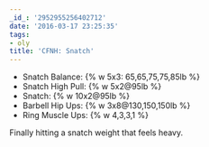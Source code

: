 ```yaml
---
_id_: '2952955256402712'
date: '2016-03-17 23:25:35'
tags:
- oly
title: 'CFNH: Snatch'
---
```


- Snatch Balance: {% w 5x3: 65,65,75,75,85lb %}
- Snatch High Pull: {% w 5x2@95lb %}
- Snatch: {% w 10x2@95lb %}
- Barbell Hip Ups: {% w 3x8@130,150,150lb %}
- Ring Muscle Ups: {% w 4,3,3,1 %}

Finally hitting a snatch weight that feels heavy.
